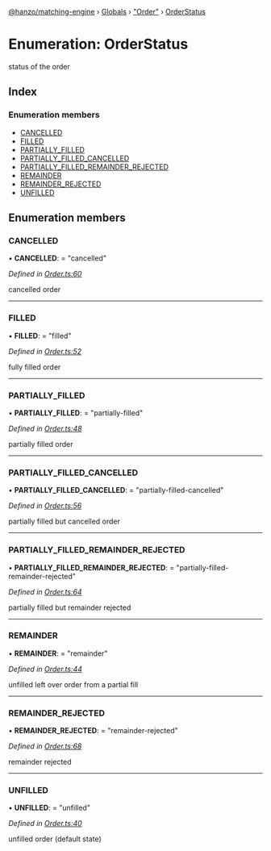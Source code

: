 [@hanzo/matching-engine](../README.md) › [Globals](../globals.md) › ["Order"](../modules/_order_.md) › [OrderStatus](_order_.orderstatus.md)

# Enumeration: OrderStatus

status of the order

## Index

### Enumeration members

* [CANCELLED](_order_.orderstatus.md#cancelled)
* [FILLED](_order_.orderstatus.md#filled)
* [PARTIALLY_FILLED](_order_.orderstatus.md#partially_filled)
* [PARTIALLY_FILLED_CANCELLED](_order_.orderstatus.md#partially_filled_cancelled)
* [PARTIALLY_FILLED_REMAINDER_REJECTED](_order_.orderstatus.md#partially_filled_remainder_rejected)
* [REMAINDER](_order_.orderstatus.md#remainder)
* [REMAINDER_REJECTED](_order_.orderstatus.md#remainder_rejected)
* [UNFILLED](_order_.orderstatus.md#unfilled)

## Enumeration members

###  CANCELLED

• **CANCELLED**: = "cancelled"

*Defined in [Order.ts:60](https://github.com/hanzoai/matching-engine/blob/e02ef88/src/Order.ts#L60)*

cancelled order

___

###  FILLED

• **FILLED**: = "filled"

*Defined in [Order.ts:52](https://github.com/hanzoai/matching-engine/blob/e02ef88/src/Order.ts#L52)*

fully filled order

___

###  PARTIALLY_FILLED

• **PARTIALLY_FILLED**: = "partially-filled"

*Defined in [Order.ts:48](https://github.com/hanzoai/matching-engine/blob/e02ef88/src/Order.ts#L48)*

partially filled order

___

###  PARTIALLY_FILLED_CANCELLED

• **PARTIALLY_FILLED_CANCELLED**: = "partially-filled-cancelled"

*Defined in [Order.ts:56](https://github.com/hanzoai/matching-engine/blob/e02ef88/src/Order.ts#L56)*

partially filled but cancelled order

___

###  PARTIALLY_FILLED_REMAINDER_REJECTED

• **PARTIALLY_FILLED_REMAINDER_REJECTED**: = "partially-filled-remainder-rejected"

*Defined in [Order.ts:64](https://github.com/hanzoai/matching-engine/blob/e02ef88/src/Order.ts#L64)*

partially filled but remainder rejected

___

###  REMAINDER

• **REMAINDER**: = "remainder"

*Defined in [Order.ts:44](https://github.com/hanzoai/matching-engine/blob/e02ef88/src/Order.ts#L44)*

unfilled left over order from a partial fill

___

###  REMAINDER_REJECTED

• **REMAINDER_REJECTED**: = "remainder-rejected"

*Defined in [Order.ts:68](https://github.com/hanzoai/matching-engine/blob/e02ef88/src/Order.ts#L68)*

remainder rejected

___

###  UNFILLED

• **UNFILLED**: = "unfilled"

*Defined in [Order.ts:40](https://github.com/hanzoai/matching-engine/blob/e02ef88/src/Order.ts#L40)*

unfilled order (default state)
